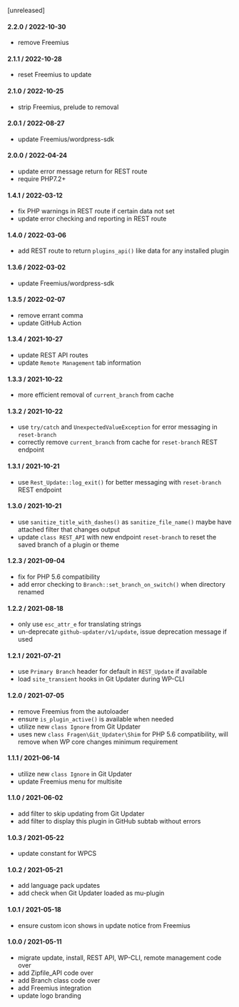 [unreleased]

#### 2.2.0 / 2022-10-30
* remove Freemius

#### 2.1.1 / 2022-10-28
* reset Freemius to update

#### 2.1.0 / 2022-10-25
* strip Freemius, prelude to removal

#### 2.0.1 / 2022-08-27
* update Freemius/wordpress-sdk

#### 2.0.0 / 2022-04-24
* update error message return for REST route
* require PHP7.2+

#### 1.4.1 / 2022-03-12
* fix PHP warnings in REST route if certain data not set
* update error checking and reporting in REST route

#### 1.4.0 / 2022-03-06
* add REST route to return `plugins_api()` like data for any installed plugin

#### 1.3.6 / 2022-03-02
* update Freemius/wordpress-sdk

#### 1.3.5 / 2022-02-07
* remove errant comma
* update GitHub Action

#### 1.3.4 / 2021-10-27
* update REST API routes
* update `Remote Management` tab information

#### 1.3.3 / 2021-10-22
* more efficient removal of `current_branch` from cache

#### 1.3.2 / 2021-10-22
* use `try/catch` and `UnexpectedValueException` for error messaging in `reset-branch`
* correctly remove `current_branch` from cache for `reset-branch` REST endpoint

#### 1.3.1 / 2021-10-21
* use `Rest_Update::log_exit()` for better messaging with `reset-branch` REST endpoint

#### 1.3.0 / 2021-10-21
* use `sanitize_title_with_dashes()` as `sanitize_file_name()` maybe have attached filter that changes output
* update `class REST_API` with new endpoint `reset-branch` to reset the saved branch of a plugin or theme

#### 1.2.3 / 2021-09-04
* fix for PHP 5.6 compatibility
* add error checking to `Branch::set_branch_on_switch()` when directory renamed

#### 1.2.2 / 2021-08-18
* only use `esc_attr_e` for translating strings
* un-deprecate `github-updater/v1/update`, issue deprecation message if used

#### 1.2.1 / 2021-07-21
* use `Primary Branch` header for default in `REST_Update` if available
* load `site_transient` hooks in Git Updater during WP-CLI

#### 1.2.0 / 2021-07-05
* remove Freemius from the autoloader
* ensure `is_plugin_active()` is available when needed
* utilize new `class Ignore` from Git Updater
* uses new `class Fragen\Git_Updater\Shim` for PHP 5.6 compatibility, will remove when WP core changes minimum requirement

#### 1.1.1 / 2021-06-14
* utilize new `class Ignore` in Git Updater
* update Freemius menu for multisite

#### 1.1.0 / 2021-06-02
* add filter to skip updating from Git Updater
* add filter to display this plugin in GitHub subtab without errors

#### 1.0.3 / 2021-05-22
* update constant for WPCS

#### 1.0.2 / 2021-05-21
* add language pack updates
* add check when Git Updater loaded as mu-plugin

#### 1.0.1 / 2021-05-18
* ensure custom icon shows in update notice from Freemius

#### 1.0.0 / 2021-05-11
* migrate update, install, REST API, WP-CLI, remote management code over
* add Zipfile_API code over
* add Branch class code over
* add Freemius integration
* update logo branding
